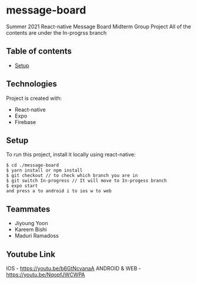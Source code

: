﻿# message-board
Summer 2021 React-native Message Board Midterm Group Project
All of the contents are under the In-progrss branch

## Table of contents
* [Setup](#technologies)

## Technologies
Project is created with:
* React-native
* Expo
* Firebase
	
## Setup
To run this project, install it locally using react-native:

```
$ cd ./message-board
$ yarn install or npm install
$ git checkout // to check which branch you are in
$ git switch In-progress // It will move to In-progess branch
$ expo start
and press a to android i to ios w to web
```

## Teammates
* Jiyoung Yoon
* Kareem Bishi
* Maduri Ramadoss

## Youtube Link
IOS - https://youtu.be/b6GtNcvanaA
ANDROID & WEB - https://youtu.be/NqopfJWCWPA
